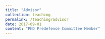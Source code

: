 ```yaml
---
title: "Advisor"
collection: teaching
permalink: /teaching/advisor
date: 2017-09-01
content: "PhD Predefense Committee Member"
---
```

